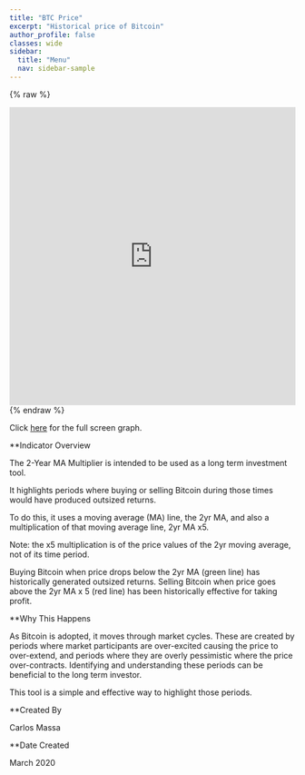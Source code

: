```yaml
---
title: "BTC Price"
excerpt: "Historical price of Bitcoin"
author_profile: false
classes: wide
sidebar:
  title: "Menu"
  nav: sidebar-sample
---
```


{% raw %}
<iframe id="igraph" scrolling="no" style="border:none;" seamless="seamless" src="https://carlosmassa.github.io/plots/BTCPrice.html" height="525" width="100%"></iframe>
{% endraw %}

Click [here](https://carlosmassa.github.io/plots/BTCPrice.html "Full Screen BTC Price") for the full screen graph.

**Indicator Overview

The 2-Year MA Multiplier is intended to be used as a long term investment tool.

It highlights periods where buying or selling Bitcoin during those times would have produced outsized returns.

To do this, it uses a moving average (MA) line, the 2yr MA, and also a multiplication of that moving average line, 2yr MA x5.

Note: the x5 multiplication is of the price values of the 2yr moving average, not of its time period.

Buying Bitcoin when price drops below the 2yr MA (green line) has historically generated outsized returns. Selling Bitcoin when price goes above the 2yr MA x 5 (red line) has been historically effective for taking profit.

**Why This Happens

As Bitcoin is adopted, it moves through market cycles. These are created by periods where market participants are over-excited causing the price to over-extend, and periods where they are overly pessimistic where the price over-contracts. Identifying and understanding these periods can be beneficial to the long term investor.

This tool is a simple and effective way to highlight those periods.

**Created By

Carlos Massa

**Date Created

March 2020

